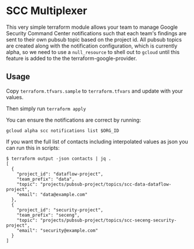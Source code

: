 # SCC Multiplexer

This very simple terraform module allows your team to manage Google Security Command Center notifications
such that each team's findings are sent to their own pubsub topic based on the project id. All pubsub
topics are created along with the notification configuration, which is currently alpha, so we need to use
a `null_resource` to shell out to `gcloud` until this feature is added to the the terraform-google-provider.


## Usage

Copy `terraform.tfvars.sample` to `terraform.tfvars` and update with your values.

Then simply run `terraform apply`

You can ensure the notifications are correct by running:

```
gcloud alpha scc notifications list $ORG_ID
```
If you want the full list of contacts including interpolated values as json you can run this in scripts:

```
$ terraform output -json contacts | jq .
[
  {
    "project_id": "dataflow-project",
    "team_prefix": "data",
    "topic": "projects/pubsub-project/topics/scc-data-dataflow-project",
    "email": "data@example.com"
  },
  {
    "project_id": "security-project",
    "team_prefix": "seceng",
    "topic": "projects/pubsub-project/topics/scc-seceng-security-project",
    "email": "security@example.com"
  }
]

```
